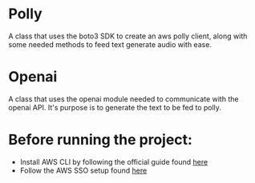 # Polly
A class that uses the boto3 SDK to create an aws polly client, along with some needed methods to feed text generate audio with ease.

# Openai
A class that uses the openai module needed to communicate with the openai API. It's purpose is to generate the text to be fed to polly.


# Before running the project:
- Install AWS CLI by following the official guide found [here](https://docs.aws.amazon.com/cli/latest/userguide/getting-started-install.html)
- Follow the AWS SSO setup found [here](https://docs.aws.amazon.com/cli/latest/userguide/cli-configure-quickstart.html)
